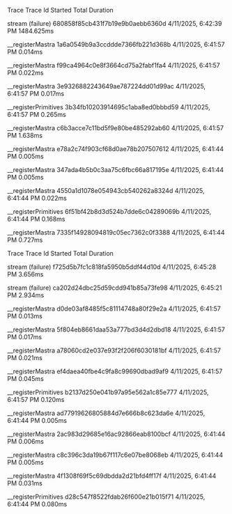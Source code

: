 
Trace
Trace Id
Started Total Duration

stream   (failure)
680858f85cb431f7b19e9b0aebb6360d 4/11/2025, 6:42:39 PM 1484.625ms

__registerMastra
1a6a0549b9a3ccddde7366fb221d368b 4/11/2025, 6:41:57 PM 0.014ms

__registerMastra
f99ca4964c0e8f3664cd75a2fabf1fa4 4/11/2025, 6:41:57 PM 0.022ms

__registerMastra
3e9326882243649ae787224dd01d99ac 4/11/2025, 6:41:57 PM 0.017ms

__registerPrimitives
3b34fb10203914695c1aba8ed0bbbd59 4/11/2025, 6:41:57 PM 0.265ms

__registerMastra
c6b3acce7c11bd5f9e80be485292ab60 4/11/2025, 6:41:57 PM 1.638ms

__registerMastra
e78a2c74f903cf68d0ae78b207507612 4/11/2025, 6:41:44 PM 0.005ms

__registerMastra
347ada4b5b0c3aa75c6fbc66a817195e 4/11/2025, 6:41:44 PM 0.005ms

__registerMastra
4550a1d1078e054943cb540262a8324d 4/11/2025, 6:41:44 PM 0.022ms

__registerPrimitives
6f51bf42b8d3d524b7dde6c04289069b 4/11/2025, 6:41:44 PM 0.168ms

__registerMastra
7335f14928094819c05ec7362c0f3388 4/11/2025, 6:41:44 PM 0.727ms




Trace
Trace Id
Started Total Duration

stream   (failure)
f725d5b7fc1c818fa5950b5ddf44d10d 4/11/2025, 6:45:28 PM 3.656ms

stream   (failure)
ca202d24dbc25d59cdd941b85a73fe98 4/11/2025, 6:45:21 PM 2.934ms

__registerMastra
d0de03af8485f5c81114748a80f29e2a 4/11/2025, 6:41:57 PM 0.013ms

__registerMastra
5f804eb8661daa53a777bd3d4d2dbd18 4/11/2025, 6:41:57 PM 0.017ms

__registerMastra
a78060cd2e037e93f2f206f6030181bf 4/11/2025, 6:41:57 PM 0.021ms

__registerMastra
ef4daea40fbe4c9fa8c99690dbad9af9 4/11/2025, 6:41:57 PM 0.045ms

__registerPrimitives
b2137d250e041b97a95e562a1c85e777 4/11/2025, 6:41:57 PM 0.120ms

__registerMastra
ad77919626805884d7e666b8c623da6e 4/11/2025, 6:41:44 PM 0.005ms

__registerMastra
2ac983d29685e16ac92866eab8100bcf 4/11/2025, 6:41:44 PM 0.006ms

__registerMastra
c8c396c3da19b67f117c6e07be8068eb 4/11/2025, 6:41:44 PM 0.005ms

__registerMastra
4f1308f69f5c69dbdda2d21bfd4ff17f 4/11/2025, 6:41:44 PM 0.031ms

__registerPrimitives
d28c547f8522fdab26f600e21b015f71 4/11/2025, 6:41:44 PM 0.080ms
